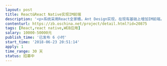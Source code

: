 ```yaml
---                
layout: post       
title: React&React Native实现IM前端           
description: '<p>系统采用React全家桶，Ant Design实现，在现有基础上增加IM前端。APP用React Navtive实现，由于尚未开发APP，要求结果可以预览。</p><p>开发内容：</p><p>1、Web端IM前端</p><p>2、App聊天React Native页面</p><p>3、现有Ant Design表单APP适配</p><p><br></p><p>人员要求：</p><p>1、精通React全家桶，Ant Design，有三个以上React项目经验</p><p>2、精通React Native，开发过三个以上APP，了解IOS和苹果原生机制</p><p>3、北京地区优先</p><p><br></p><p>最后强调，不接受公司或Team，请不要投标，希望有实力有时间的个人参与，长期合作</p><p><br></p>'     
contenturl: https://zb.oschina.net/project/detail.html?id=20875      
tags: [React,react native,WEB应用]            
salary: 10000-50000元          
publish_time: '已发布 6 小时'         
start_time: '2018-06-23 20:51:14'           
apply: 1                   
time_range: 30 天              
status: 招募中                  
---                 
```

